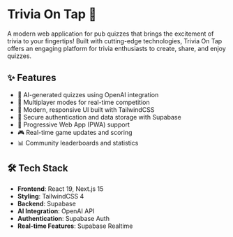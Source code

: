 # Trivia On Tap 🎯

A modern web application for pub quizzes that brings the excitement of trivia to your fingertips! Built with cutting-edge technologies, Trivia On Tap offers an engaging platform for trivia enthusiasts to create, share, and enjoy quizzes.

## ✨ Features

- 🤖 AI-generated quizzes using OpenAI integration
- 👥 Multiplayer modes for real-time competition
- 🎨 Modern, responsive UI built with TailwindCSS
- 🔐 Secure authentication and data storage with Supabase
- 📱 Progressive Web App (PWA) support
- 🎮 Real-time game updates and scoring
- 📊 Community leaderboards and statistics

## 🛠️ Tech Stack

- **Frontend**: React 19, Next.js 15
- **Styling**: TailwindCSS 4
- **Backend**: Supabase
- **AI Integration**: OpenAI API
- **Authentication**: Supabase Auth
- **Real-time Features**: Supabase Realtime
